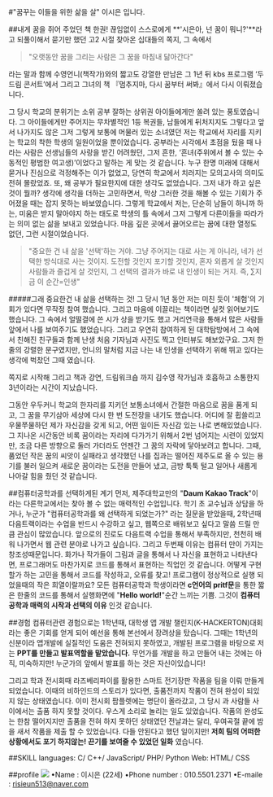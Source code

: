 #"꿈꾸는 이들을 위한 삶을 살" 이시은 입니다.


##내게 꿈을 쥐어 주었던  책 한권!
끊임없이 스스로에게 **'시은아, 넌 꿈이 뭐니?'**라고 되풀이해서 묻기만 했던 고2 시절 찾아온 십대들의 쪽지, 그 속에서 
>"오랫동안 꿈을 그리는 사람은 그 꿈을 마침내 닮아간다"

라는 말과 함께 수영언니(책작가)와의 짧고도 강열한 만남은 그 1년 뒤 kbs 프로그램 ‘두드림 콘서트’에서 그리고 그녀의 책  『멈추지마, 다시 꿈부터 써봐』에서 다시 이뤄졌습니다.

그 당시 학교의 분위기는 소위 공부 잘하는 상위권 아이들에게만 쏠려 있는 풍토였습니다. 그 아이들에게만 주어지는 무차별적인 1등 복권들, 남들에게 뒤처지지도 그렇다고 앞서 나가지도 않은 그저 그렇게 보통에 머물러 있는 소녀였던 저는 학교에서 자리를 지키는 학교의 착한 학생의 일원이었을 뿐이었습니다. 
공부라는 시각에서 초점을 뒀을 때 나라는 사람은 선생님들의 사랑을 받긴 어려웠던, 그저 흔한, ‘흔녀(주위에서 볼 수 있는 수동적인 평범한 여고생)’이었다고 말하는 게 맞는 것 같습니다. 누구 한명 미래에 대해서 묻거나 진심으로 걱정해주는 이가 없었고, 당연히 학교에서 치러지는 모의고사의 의미도 전혀 몰랐었죠. 또, 왜 공부가 필요한지에 대한 생각도 없었습니다. 그저 내가 하고 싶은 것이 뭘까? 생각에 생각을 더하는 고민하면서, 막상 그러한 것을 해볼 수 있는 기회가 주어졌을 때는 잡지 못하는 바보였습니다. 
그렇게 학교에서 저는, 단순히 남들이 하니까 하는, 미움은 받지 말아야지 하는 태도로 학생의 틀 속에서 그저 그렇게 다른이들을 따라가는 의미 없는 삶을 보내고 있었습니다. 마음 깊은 곳에서 끓어오르는 꿈에 대한 열정도 없던, 그런 시절이었습니다.

>"중요한 건 내 삶을 '선택'하는 거야. 그냥 주어지는 대로 사는 게 아니라, 네가 선택한 방식대로 사는 것이지. 도전할 것인지 포기할 것인지, 혼자 외롭게 살 것인지 사람들과 즐겁게 살 것인지, 그 선택의 결과가 바로 내 인생이 되는 거지. 즉, ∑지금 이 순간=인생"

#####그래 중요한건 내 삶을 선택하는 것! 
그 당시 1년 동안 저는 미친 듯이 '체험'의 기회가 있다면 무작정 참여 했습니다. 그리고 마음에 이끌리는 책이라면 실컷 읽어보기도 했습니다. 그 속에서 얼떨결에 쓴 시가 상을 받기도 했고 거리연극을 통해서 많은 사람들 앞에서 나를 보여주기도 했었습니다. 그리고 우연히 참여하게 된 대학탐방에서 그 속에서 친해진 친구들과 함께 난생 처음 기자님과 사진도 찍고 인터뷰도 해보았구요. 그저 한 줄의 강렬한 문구였지만, 언니의 말처럼 지금 나는 내 인생을 선택하기 위해 뛰고 있다는 생각에 벅찼던 그때 였습니다. 

 쪽지로 시작해 그리고 책과 강연, 드림워크숍 까지 김수영 작가님과 호흡하고 소통한지 3년이라는 시간이 지났습니다. 
 
 그동안 우두커니 학교의 한자리를 지키던 보통소녀에서 간절한 마음으로 꿈을 품게 되고, 그 꿈을 무기삼아 세상에 다시 한 번 도전장을 내기도 했습니다. 
 어디에 잘 휩쓸리고 우물쭈물하던 제가 자신감을 갖게 되고, 어떤 일이든 자신감 있는 나로 변해있었습니다. 그 지나온 시간동안 비록 꿈이라는 자리에 다가가기 위해서 2번 넘어지는 시련이 있었지만, 조금 다른 방향으로 둘러 가더라도 언젠간 그 꿈의 자락에 닿아보려고 합니다. 그때, 품었던 작은 꿈의 씨앗이 실패라고 생각했던 나를 집과는 떨어진 제주도로 올 수 있는 용기를 불러 일으켜 새로운 꿈이라는 도전을 만들어 냈고, 금방 툭툭 털고 일어나 새롭게 나아갈 힘을 줬던 것 같습니다.
 
##컴퓨터공학과를 선택하게된 계기
먼저, 제주대학교만의 "**Daum Kakao Track**"이라는 다른학교에서는 찾아 볼 수 없는 매력적인 수업입니다. 학기 초 교수님과 상담을 하거나, 누군가 "컴퓨터공학과를 왜 선택하게 되었는가?" 라는 질문을 받았을때, 2학년때 다음트랙이라는 수업을 반드시 수강하고 싶고, 웹쪽으로 배워보고 싶다고 말씀 드릴 만큼 관심이 많았습니다. 앞으로의 진로도 다음트랙 수업을 통해서 부족하지만, 천천히 배워 나가면서 웹 관련 분야로 나가고 싶습니다.
그리고 두번째 이유는 컴퓨터 만이 가지는 창조성때문입니다. 화가나 작가들이 그림과 글을 통해서 나 자신을 표현하고 나타낸다면, 프로그래머도 마찬가지로 코드를 통해서 표현하는 직업인 것 같습니다. 어떻게 구현할가 하는 고민을 통해서 코드를 작성하고, 오류를 찾고!  프로그램이 정상적으로 실행 되었을때의 작은 희열이랄까요? 모든 컴퓨터공학과 학생이라면 **c언어의 pritf문**을 통한 짧은 한줄의 코드를 통해서 실행화면에 "**Hello world!**"순간 느끼는 기쁨. 그것이 **컴퓨터공학과 매력의 시작과 선택의 이유** 인것 같습니다.

##경험
컴퓨터관련 경험으로는 1학년때, 대학생 앱 개발 챌린지(K-HACKERTON)대회 라는 좋은 기회를 얻게 되어 예선을 통해 본선에서 장려상을 탔습니다. 그때는 1학년의 신분이라 앱개발에 실질적인 도움은 전혀되지 못하였고, 개발된 프로그램을 바탕으로 저는 **PPT를 만들고 발표역할을 맡았습니다.** 무언가를 개발을 하고 만들어 내는 것에는 아직, 미숙하지만! 누군가의 앞에서 발표를 하는 것은 자신이있습니다!

그리고 학과 전시회때 라즈베리파이를 활용한 스마트 전기장판 작품을 팀을 이뤄 만들게 되었습니다. 이때의 비하인드의 스토리가 있다면, 출품전까지 작품이 전혀 완성이 되있지 않는 상태였습니다. 이미 전시회 팜플렛에는 명단이 올라갔고, 그 당시 과 사람들 사이에서는 출품 하지 못할 것이다. 우스게 소리로 놀리는 일도 있었습니다. 작품의 완성도는 한참 떨어지지만 출품을 전혀 하지 못하던 상태였던 전날과는 달리, 우여곡절 끝에 밤을 새서 작품을 제출 할 수 있었습니다. 다들 안된다고 했던 일이지만! **저희 팀의 어떠한 상황에서도 포기 하지않는! 끈기를 보여줄 수 있었던 일화** 였습니다.

##SKILL
	languages: C/ C++/ JavaScript/ PHP/ Python
	Web: HTML/ CSS



##profile
![](http://postfiles2.naver.net/20150419_1/risieun513_1429437563755MSkpB_JPEG/KakaoTalk_20150419_185204424.jpg?type=w2)
•Name : 이시은 (22세)
•Phone number : 010.5501.2371
•E-maile : risieun513@naver.com
    
    



